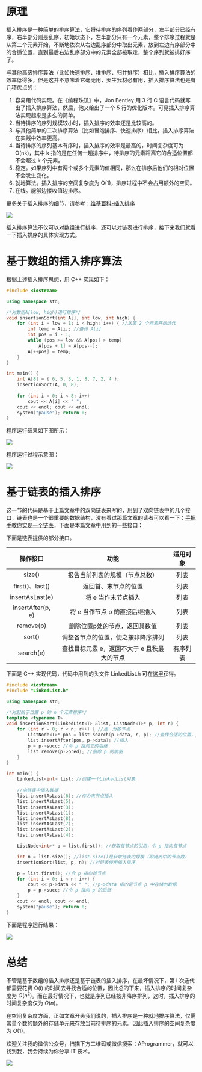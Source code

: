 # 原理

插入排序是一种简单的排序算法，它将待排序的序列看作两部分，左半部分已经有序，右半部分则是乱序，初始状态下，左半部分只有一个元素，整个排序过程就是从第二个元素开始，不断地依次从右边乱序部分中取出元素，放到左边有序部分中的合适位置，直到最后右边乱序部分中的元素全部被取走，整个序列就被排好序了。

与其他高级排序算法（比如快速排序、堆排序、归并排序）相比，插入排序算法的效率低得多，但是这并不意味着它毫无用，天生我材必有用，插入排序算法也是有几项优点的：

1. 容易用代码实现。在《编程珠玑》中，Jon Bentley 用 3 行 C 语言代码就写出了插入排序算法，然后，他又给出了一个 5 行的优化版本。可见插入排序算法实现起来是多么的简单。
2. 当待排序的序列规模较小时，插入排序的效率还是比较高的。
3. 与其他简单的二次排序算法（比如冒泡排序、快速排序）相比，插入排序算法在实践中效率更高。
4. 当待排序的序列基本有序时，插入排序的效率是最高的，时间复杂度可为 O(nk)，其中 k 指的是在任何一趟排序中，待排序的元素距离它的合适位置都不会超过 k 个元素。
5. 稳定。如果序列中有两个或多个元素的值相同，那么在排序后他们的相对位置不会发生变化。
6. 就地算法。插入排序的空间复杂度为 O(1)，排序过程中不会占用额外的空间。
7. 在线。能够边接收值边排序。

[^在线]: 在计算机科学中，在线算法是以串行方式逐块处理输入的算法，即，按照值被输入到算法的顺序，而不需要从一开始就使得整个序列可用。

更多关于插入排序的细节，请参考：[维基百科-插入排序](https://en.wikipedia.org/wiki/Insertion_sort)

![](https://github.com/YoungYo/Algorithm/blob/master/Images/7-%E6%8F%92%E5%85%A5%E6%8E%92%E5%BA%8F/Insertion_sort.gif?raw=true)

插入排序算法不仅可以对数组进行排序，还可以对链表进行排序，接下来我们就看一下插入排序的具体实现方式。

# 基于数组的插入排序算法

根据上述插入排序思想，用 C++ 实现如下：

```c++
#include <iostream>

using namespace std;

/*对数组A[low, high)进行排序*/
void insertionSort(int A[], int low, int high) {
	for (int i = low + 1; i < high; i++) { //从第 2 个元素开始迭代
		int temp = A[i]; //备份 A[i]
		int pos = i - 1;
		while (pos >= low && A[pos] > temp)
			A[pos + 1] = A[pos--];
		A[++pos] = temp;
	}
}

int main() {
	int A[8] = { 6, 5, 3, 1, 8, 7, 2, 4 };
	insertionSort(A, 0, 8);
    
	for (int i = 0; i < 8; i++)
		cout << A[i] << " ";
	cout << endl; cout << endl;
	system("pause"); return 0;
}
```

程序运行结果如下图所示：

![](https://github.com/YoungYo/Algorithm/blob/master/Images/7-%E6%8F%92%E5%85%A5%E6%8E%92%E5%BA%8F/2018-12-13_215159.png?raw=true)

程序运行过程示意图：

![](https://github.com/YoungYo/Algorithm/blob/master/Images/7-%E6%8F%92%E5%85%A5%E6%8E%92%E5%BA%8F/Insertion-sort-example-300px.gif?raw=true)

# 基于链表的插入排序

这一节的代码是基于上篇文章中的双向链表来写的，用到了双向链表中的几个接口，链表也是一个很重要的数据结构，没有看过那篇文章的读者可以看一下：[手把手教你实现一个链表](https://github.com/YoungYo/Algorithm/blob/master/6-%E6%89%8B%E6%8A%8A%E6%89%8B%E6%95%99%E4%BD%A0%E5%AE%9E%E7%8E%B0%E4%B8%80%E4%B8%AA%E9%93%BE%E8%A1%A8.md)，下面是本篇文章中用到的一些接口：

下面是链表提供的部分接口。

|     操作接口      |                    功能                     | 适用对象 |
| :---------------: | :-----------------------------------------: | :------: |
|      size()       |       报告当前列表的规模（节点总数）        |   列表   |
|  first()、last()  |            返回首、末节点的位置             |   列表   |
|  insertAsLast(e)  |             将 e 当作末节点插入             |   列表   |
| insertAfter(p, e) |       将 e 当作节点 p 的直接后继插入        |   列表   |
|     remove(p)     |        删除位置p处的节点，返回其数值        |   列表   |
|      sort()       |     调整各节点的位置，使之按非降序排列      |   列表   |
|     search(e)     | 查找目标元素 e，返回不大于 e 且秩最大的节点 | 有序列表 |

下面是 C++ 实现代码，代码中用到的头文件 LinkedList.h 可在[这里](https://github.com/YoungYo/Algorithm/tree/master/source/%E7%AE%97%E6%B3%95%E4%B8%8E%E6%95%B0%E6%8D%AE%E7%BB%93%E6%9E%84/%E7%AE%97%E6%B3%95%E4%B8%8E%E6%95%B0%E6%8D%AE%E7%BB%93%E6%9E%84)获得。

```c++
#include <iostream>
#include "LinkedList.h"

using namespace std;

/*对起始于位置 p 的 n 个元素排序*/
template <typename T>
void insertionSort(LinkedList<T> &list, ListNode<T>* p, int n) {
	for (int r = 0; r < n; r++) { //逐一为各节点
		ListNode<T>* pos = list.search(p->data, r, p); //查找合适的位置，p->data指的是节点 p 中存储的数据
		list.insertAfter(pos, p->data); //插入
		p = p->succ; //令 p 指向它的后继
		list.remove(p->pred); //删除 p 的前驱
	}
}

int main() {
	LinkedList<int> list; //创建一个LinkedList对象
	
    //向链表中插入数据
	list.insertAsLast(6); //作为末节点插入
	list.insertAsLast(5);
	list.insertAsLast(3);
	list.insertAsLast(1);
	list.insertAsLast(8);
	list.insertAsLast(7);
	list.insertAsLast(2);
	list.insertAsLast(4);

	ListNode<int>* p = list.first(); //获取首节点的引用，令 p 指向首节点

	int n = list.size(); //list.size()是获取链表的规模（即链表中的节点数）
	insertionSort(list, p, n); //对链表使用插入排序

	p = list.first(); //令 p 指向首节点
	for (int i = 0; i < n; i++) {
		cout << p->data << " "; //p->data 指的是节点 p 中存储的数据
		p = p->succ; //令 p 指向 p 的后继
	}
	cout << endl; cout << endl;
	system("pause"); return 0;
}
```

下面是程序运行结果：

![](https://github.com/YoungYo/Algorithm/blob/master/Images/7-%E6%8F%92%E5%85%A5%E6%8E%92%E5%BA%8F/2018-12-13_232146.png?raw=true)

# 总结

不管是基于数组的插入排序还是基于链表的插入排序，在最坏情况下，第 i 次迭代都需要花费 O(i) 的时间去寻找合适的位置，因此总的下来，插入排序的时间复杂度为 $O(n^2)$。而在最好情况下，也就是序列已经按非降序排列，这时，插入排序的时间复杂度仅为 $\Omega(n)$。

在空间复杂度方面，正如文章开头我们说的，插入排序是一种就地排序算法，仅需常量个数的额外的存储单元来存放当前待排序的元素。因此插入排序的空间复杂度为 $O(1)​$。

欢迎关注我的微信公众号，扫描下方二维码或微信搜索：AProgrammer，就可以找到我，我会持续为你分享 IT 技术。

![](https://github.com/YoungYo/Algorithm/blob/master/Images/5-%E6%89%8B%E6%8A%8A%E6%89%8B%E6%95%99%E4%BD%A0%E5%AE%9E%E7%8E%B0%E4%B8%80%E4%B8%AA%E5%90%91%E9%87%8F/%E5%BE%AE%E4%BF%A1%E5%85%AC%E4%BC%97%E5%8F%B7%E4%BA%8C%E7%BB%B4%E7%A0%81.jpg?raw=true)